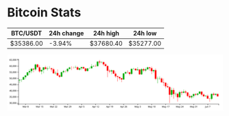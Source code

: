 # Bitcoin Stats

BTC/USDT|24h change|24h high|24h low|
|---|---|---|---|
|$35386.00|-3.94%|$37680.40|$35277.00|

<img src="./chart.svg">
